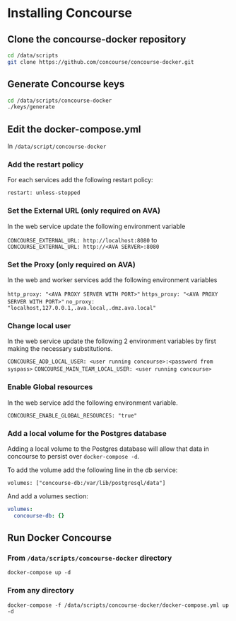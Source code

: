 # Installing Concourse

## Clone the concourse-docker repository

```bash
cd /data/scripts
git clone https://github.com/concourse/concourse-docker.git
```

## Generate Concourse keys

```bash
cd /data/scripts/concourse-docker
./keys/generate
```

## Edit the docker-compose.yml

In `/data/script/concourse-docker`

### Add the restart policy

For each services add the following restart policy:

`restart: unless-stopped`

### Set the External URL (only required on AVA)

In the web service update the following environment variable

`CONCOURSE_EXTERNAL_URL: http://localhost:8080` to `CONCOURSE_EXTERNAL_URL: http://<AVA SERVER>:8080`

### Set the Proxy (only required on AVA)

In the web and worker services add the following environment variables

`http_proxy: "<AVA PROXY SERVER WITH PORT>"`
`https_proxy: "<AVA PROXY SERVER WITH PORT>"`
`no_proxy: "localhost,127.0.0.1,.ava.local,.dmz.ava.local"`

### Change local user

In the web service update the following 2 environment variables by first making the necessary substitutions.

`CONCOURSE_ADD_LOCAL_USER: <user running concourse>:<password from syspass>`
`CONCOURSE_MAIN_TEAM_LOCAL_USER: <user running concourse>`

### Enable Global resources

In the web service add the following environment variable.

`CONCOURSE_ENABLE_GLOBAL_RESOURCES: "true"`

### Add a local volume for the Postgres database

Adding a local volume to the Postgres database will allow that data in concourse to persist over `docker-compose -d`.

To add the volume add the following line in the db service:

`volumes: ["concourse-db:/var/lib/postgresql/data"]`

And add a volumes section:

```yml
volumes:
  concourse-db: {}
```

## Run Docker Concourse

### From `/data/scripts/concourse-docker` directory

`docker-compose up -d`

### From any directory

`docker-compose -f /data/scripts/concourse-docker/docker-compose.yml up -d`
